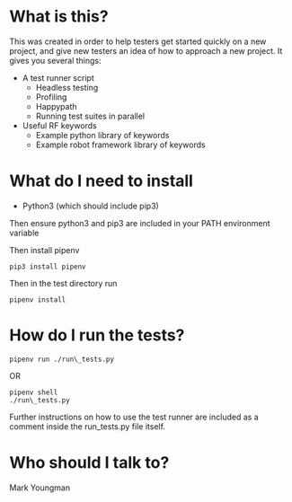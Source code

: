 # What is this?

This was created in order to help testers get started quickly on a new project, and give new testers an idea of how to approach a new project. It gives you several things:

* A test runner script
   * Headless testing
   * Profiling
   * Happypath
   * Running test suites in parallel
* Useful RF keywords
   * Example python library of keywords
   * Example robot framework library of keywords

# What do I need to install

* Python3 (which should include pip3)

Then ensure python3 and pip3 are included in your PATH environment variable

Then install pipenv
```
pip3 install pipenv
```

Then in the test directory run

```
pipenv install
```

# How do I run the tests?

```
pipenv run ./run\_tests.py
```

OR

```
pipenv shell
./run\_tests.py
```

Further instructions on how to use the test runner are included as a comment inside the run\_tests.py file itself.

# Who should I talk to?

Mark Youngman
